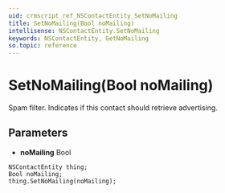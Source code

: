 ```yaml
---
uid: crmscript_ref_NSContactEntity_SetNoMailing
title: SetNoMailing(Bool noMailing)
intellisense: NSContactEntity.SetNoMailing
keywords: NSContactEntity, GetNoMailing
so.topic: reference
---
```


# SetNoMailing(Bool noMailing)

Spam filter. Indicates if this contact should retrieve advertising.

## Parameters

* **noMailing** Bool

```crmscript
NSContactEntity thing;
Bool noMailing;
thing.SetNoMailing(noMailing);
```

